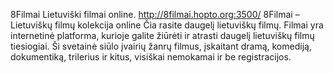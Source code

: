 8Filmai Lietuviški filmai online. 
http://8filmai.hopto.org:3500/ 8Filmai – Lietuviškų filmų kolekcija online
Čia rasite daugelį lietuviškų filmų.
Filmai yra internetinė platforma, kurioje galite žiūrėti ir atrasti daugelį lietuviškų filmų tiesiogiai.
Ši svetainė siūlo įvairių žanrų filmus, įskaitant dramą, komediją, dokumentiką, trilerius ir kitus, visiškai nemokamai ir be registracijos.
